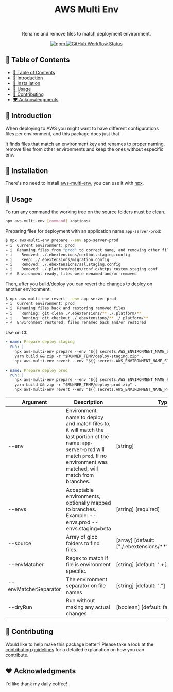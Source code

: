 <h1 align="center">AWS Multi Env</h1><br>

<p align="center">
  Rename and remove files to match deployment environment.
</p>

<p align="center">
  <a href="https://www.npmjs.com/package/aws-multi-env">
    <img alt="npm" src="https://img.shields.io/npm/v/aws-multi-env?style=flat-square">
  </a>
  <a href="https://github.com/DiogoAbu/aws-multi-env/actions">
    <img alt="GitHub Workflow Status" src="https://img.shields.io/github/workflow/status/DiogoAbu/aws-multi-env/Generate%20Release%20and%20Publish%20to%20NPM?label=Generate%20Release%20and%20Publish%20to%20NPM&style=flat-square">
  </a>
</p>

<!-- [BEGIN] Don't edit this section, instead run Markdown AIO: Update Table of Contents -->
## 🚩 Table of Contents

- [🚩 Table of Contents](#-table-of-contents)
- [🚀 Introduction](#-introduction)
- [🔧 Installation](#-installation)
- [📖 Usage](#-usage)
- [💬 Contributing](#-contributing)
- [❤️ Acknowledgments](#️-acknowledgments)
<!-- [END] Don't edit this section, instead run Markdown AIO: Update Table of Contents -->

## 🚀 Introduction

When deploying to AWS you might want to have different configurations files per environment, and this package does just that.

It finds files that match an environment key and renames to proper naming, remove files from other environments and keep the ones without especific env.

## 🔧 Installation

There's no need to install [aws-multi-env](https://github.com/DiogoAbu/aws-multi-env), you can use it with [npx](https://www.npmjs.com/package/npx).

## 📖 Usage

To run any command the working tree on the source folders must be clean.

```sh
npx aws-multi-env [command] <options>
```

Preparing files for deployment with an application name `app-server-prod`:
```sh
$ npx aws-multi-env prepare --env app-server-prod
» i  Current environment: prod
» i  Renaming files from "prod" to correct name, and removing other files
» i    Removed: ./.ebextensions/certbot.staging.config
» i    Keep: ./.ebextensions/migration.config
» i    Removed: ./.ebextensions/ssl.staging.config
» i    Removed: ./.platform/nginx/conf.d/https_custom.staging.conf
» √  Environment ready, files were renamed and/or removed
```

Then, after you build/deploy you can revert the changes to deploy on another environment:
```sh
$ npx aws-multi-env revert --env app-server-prod
» i  Current environment: prod
» i  Renaming files back and restoring removed files
» i    Running: git clean ./.ebextensions/** ./.platform/**
» i    Running: git checkout ./.ebextensions/** ./.platform/**
» √  Environment restored, files renamed back and/or restored
```

Use on CI:
```yml
- name: Prepare deploy staging
  run: |
    npx aws-multi-env prepare --env "${{ secrets.AWS_ENVIRONMENT_NAME_STAGING }}"
    yarn build && zip -r "$RUNNER_TEMP/deploy-staging.zip" .
    npx aws-multi-env revert --env "${{ secrets.AWS_ENVIRONMENT_NAME_STAGING }}"

- name: Prepare deploy prod
  run: |
    npx aws-multi-env prepare --env "${{ secrets.AWS_ENVIRONMENT_NAME_PROD }}"
    yarn build && zip -r "$RUNNER_TEMP/deploy-prod.zip" .
    npx aws-multi-env revert --env "${{ secrets.AWS_ENVIRONMENT_NAME_PROD }}"
```

| Argument              | Description                                                                                                                                                                              | Type                                                           |
|-----------------------|------------------------------------------------------------------------------------------------------------------------------------------------------------------------------------------|----------------------------------------------------------------|
| --env                 | Environment name to deploy and match files to, it will match the last portion of the name: `app-server-prod` will match `prod`. If no environment was matched, will match from branches. | [string]                                                       |
| --envs                | Acceptable environments, optionally mapped to branches. Example: --envs.prod --envs.staging=beta                                                                                         | [string] [required]                                            |
| --source              | Array of glob folders to find files.                                                                                                                                                     | [array] [default: ["./.ebextensions/\*\*","./.platform/\*\*"]] |
| --envMatcher          | Regex to match if file is environment specific.                                                                                                                                          | [string] [default: ".+[.][a-z]+\..+$"]                         |
| --envMatcherSeparator | The environment separator on file names                                                                                                                                                  | [string] [default: "."]                                        |
| --dryRun              | Run without making any actual changes                                                                                                                                                    | [boolean] [default: false]                                     |

## 💬 Contributing

Would like to help make this package better? Please take a look at the [contributing guidelines](./CONTRIBUTING.md) for a detailed explanation on how you can contribute.

## ❤️ Acknowledgments

I'd like thank my daily coffee!
